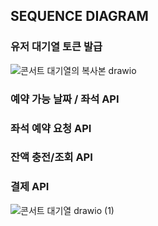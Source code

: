 

## SEQUENCE DIAGRAM 

### 유저 대기열 토큰 발급
![콘서트 대기열의 복사본 drawio](https://github.com/user-attachments/assets/b20aded9-2670-4ee7-a5cc-ade3baec8a01)

### 예약 가능 날짜 / 좌석 API 

### 좌석 예약 요청 API

### 잔액 충전/조회 API 

### 결제 API 

![콘서트 대기열 drawio (1)](https://github.com/user-attachments/assets/61b90036-650e-4314-8a0e-f9e3623b5ce2)
